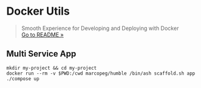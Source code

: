 # Docker Utils
> Smooth Experience for Developing and Deploying with Docker  
> [Go to README &raquo;](../../README.md)

## Multi Service App

```
mkdir my-project && cd my-project
docker run --rm -v $PWD:/cwd marcopeg/humble /bin/ash scaffold.sh app
./compose up
```
